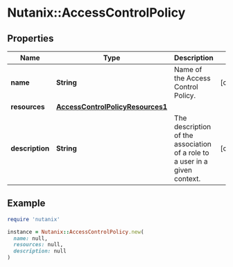 # Nutanix::AccessControlPolicy

## Properties

| Name | Type | Description | Notes |
| ---- | ---- | ----------- | ----- |
| **name** | **String** | Name of the Access Control Policy. | [optional] |
| **resources** | [**AccessControlPolicyResources1**](AccessControlPolicyResources1.md) |  |  |
| **description** | **String** | The description of the association of a role to a user in a given context.  | [optional] |

## Example

```ruby
require 'nutanix'

instance = Nutanix::AccessControlPolicy.new(
  name: null,
  resources: null,
  description: null
)
```

